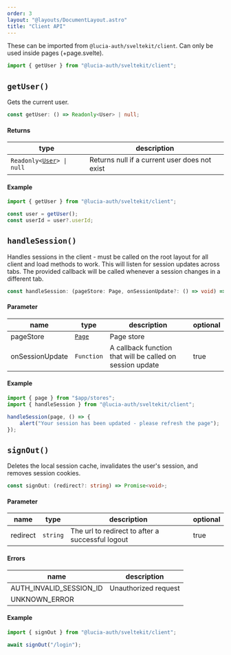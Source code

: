 ```yaml
---
order: 3
layout: "@layouts/DocumentLayout.astro"
title: "Client API"
---
```


These can be imported from `@lucia-auth/sveltekit/client`. Can only be used inside pages (+page.svelte).

```ts
import { getUser } from "@lucia-auth/sveltekit/client";
```

## `getUser()`

Gets the current user.

```ts
const getUser: () => Readonly<User> | null;
```

#### Returns

| type                                                              | description                                   |
| ----------------------------------------------------------------- | --------------------------------------------- |
| `Readonly<`[`User`](/reference/types/lucia-types#user)`> \| null` | Returns null if a current user does not exist |

#### Example

```ts
import { getUser } from "@lucia-auth/sveltekit/client";

const user = getUser();
const userId = user?.userId;
```

## `handleSession()`

Handles sessions in the client - must be called on the root layout for all client and load methods to work. This will listen for session updates across tabs. The provided callback will be called whenever a session changes in a different tab.

```ts
const handleSession: (pageStore: Page, onSessionUpdate?: () => void) => void;
```

#### Parameter

| name            | type                                                          | description                                               | optional |
| --------------- | ------------------------------------------------------------- | --------------------------------------------------------- | -------- |
| pageStore       | [`Page`](https://kit.svelte.dev/docs/types#sveltejs-kit-page) | Page store                                                |          |
| onSessionUpdate | `Function`                                                    | A callback function that will be called on session update | true     |

#### Example

```ts
import { page } from "$app/stores";
import { handleSession } from "@lucia-auth/sveltekit/client";

handleSession(page, () => {
	alert("Your session has been updated - please refresh the page");
});
```

## `signOut()`

Deletes the local session cache, invalidates the user's session, and removes session cookies.

```ts
const signOut: (redirect?: string) => Promise<void>;
```

#### Parameter

| name     | type     | description                                      | optional |
| -------- | -------- | ------------------------------------------------ | -------- |
| redirect | `string` | The url to redirect to after a successful logout | true     |

#### Errors

| name                    | description          |
| ----------------------- | -------------------- |
| AUTH_INVALID_SESSION_ID | Unauthorized request |
| UNKNOWN_ERROR           |                      |

#### Example

```ts
import { signOut } from "@lucia-auth/sveltekit/client";

await signOut("/login");
```
